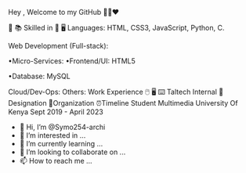 
Hey , Welcome to my GitHub 👨‍💻❤️
        

📖 📚 Skilled in 📕 🖥️
Languages:
  HTML,
  CSS3,
  JavaScript,
  Python, 
  C.

Web Development (Full-stack):
     

•Micro-Services:
•Frontend/UI:
   HTML5

•Database:
 MySQL

Cloud/Dev-Ops:
Others:
Work Experience 🖱️ 🖥️ ⌨️
Taltech Internal
💼 Designation	🏢Organization	⏰Timeline
Student	Multimedia University Of Kenya	Sept 2019 - April 2023
- 👋 Hi, I’m @Symo254-archi
- 👀 I’m interested in ...
- 🌱 I’m currently learning ...
- 💞️ I’m looking to collaborate on ...
- 📫 How to reach me ...

<!---
Symo254-archi/Symo254-archi is a ✨ special ✨ repository because its `README.md` (this file) appears on your GitHub profile.
You can click the Preview link to take a look at your changes.
--->
